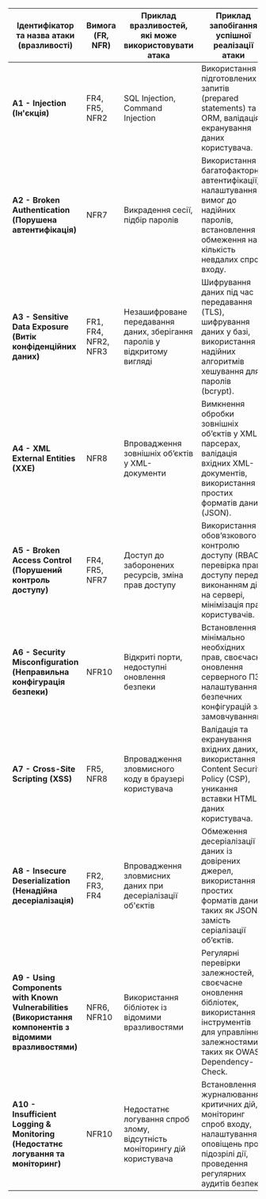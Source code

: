 | Ідентифікатор та назва атаки (вразливості)          | Вимога (FR, NFR)                                  | Приклад вразливостей, які може використовувати атака                                  | Приклад запобігання успішної реалізації атаки                                                                                                                                                  |
|-----------------------------------------------------|---------------------------------------------------|---------------------------------------------------------------------------------------------------|----------------------------------------------------------------------------------------------------------------------------------------------------------------------------------------------------------------|
| **A1 - Injection (Ін'єкція)**                      | FR4, FR5, NFR2                                     | SQL Injection, Command Injection                                                | Використання підготовлених запитів (prepared statements) та ORM, валідація і екранування даних користувача.                                                                                                                                                     |
| **A2 - Broken Authentication (Порушена автентифікація)** | NFR7                                               | Викрадення сесії, підбір паролів                                                    | Використання багатофакторної автентифікації, налаштування вимог до надійних паролів, встановлення обмеження на кількість невдалих спроб входу.                                                                                                    |
| **A3 - Sensitive Data Exposure (Витік конфіденційних даних)** | FR1, FR4, NFR2, NFR3                               | Незашифроване передавання даних, зберігання паролів у відкритому вигляді             | Шифрування даних під час передавання (TLS), шифрування даних у базі, використання надійних алгоритмів хешування для паролів (bcrypt).                                                                                                            |
| **A4 - XML External Entities (XXE)**               | NFR8                                               | Впровадження зовнішніх об’єктів у XML-документи                                     | Вимкнення обробки зовнішніх об’єктів у XML-парсерах, валідація вхідних XML-документів, використання простих форматів даних (JSON).                                                                                                                                                               |
| **A5 - Broken Access Control (Порушений контроль доступу)** | FR4, FR5, NFR7                                    | Доступ до заборонених ресурсів, зміна прав доступу                                  | Використання обов’язкового контролю доступу (RBAC), перевірка прав доступу перед виконанням дій на сервері, мінімізація прав користувачів.                                                                                                                    |
| **A6 - Security Misconfiguration (Неправильна конфігурація безпеки)** | NFR10                                              | Відкриті порти, недоступні оновлення безпеки                                        | Встановлення мінімально необхідних прав, своєчасне оновлення серверного ПЗ, налаштування безпечних конфігурацій за замовчуванням.                                                                                                                                                             |
| **A7 - Cross-Site Scripting (XSS)**               | FR5, NFR8                                          | Впровадження зловмисного коду в браузері користувача                                | Валідація та екранування вхідних даних, використання Content Security Policy (CSP), уникання вставки HTML із даних користувача.                                                                                                                                                                       |
| **A8 - Insecure Deserialization (Ненадійна десеріалізація)** | FR2, FR3, FR4                                      | Впровадження зловмисних даних при десеріалізації об'єктів                           | Обмеження десеріалізації даних із довірених джерел, використання простих форматів даних, таких як JSON, замість серіалізації об’єктів.                                                                                                                       |
| **A9 - Using Components with Known Vulnerabilities (Використання компонентів з відомими вразливостями)** | NFR6, NFR10                                        | Використання бібліотек із відомими вразливостями                                     | Регулярні перевірки залежностей, своєчасне оновлення бібліотек, використання інструментів для управління залежностями, таких як OWASP Dependency-Check.                                                                                                                                          |
| **A10 - Insufficient Logging & Monitoring (Недостатнє логування та моніторинг)** | NFR10                                              | Недостатнє логування спроб злому, відсутність моніторингу дій користувача           | Встановлення журналювання критичних дій, моніторинг спроб входу, налаштування оповіщень про підозрілі дії, проведення регулярних аудитів безпеки.                                                                                                            |

